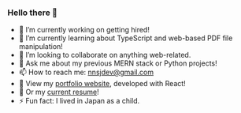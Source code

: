 ### Hello there 👋

- 🔭 I’m currently working on getting hired!
- 🌱 I’m currently learning about TypeScript and web-based PDF file manipulation!
- 👯 I’m looking to collaborate on anything web-related.
- 💬 Ask me about my previous MERN stack or Python projects!
- 📫 How to reach me: nnsjdev@gmail.com
- 👀 View my <a href="https://noahnjensen.dev/" target="_blank">portfolio website</a>, developed with React!
- 📜 Or my <a href="https://docs.google.com/document/d/1mkeZ5PxoV3V6DWyxU3rRNVX4k8-il0lh8j5l9hV9iqc/edit?usp=sharing" target="_blank">current resume</a>!
- ⚡ Fun fact: I lived in Japan as a child.
